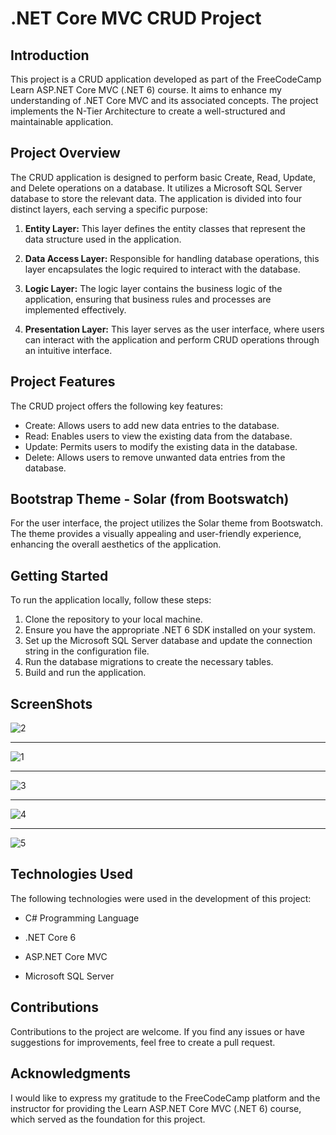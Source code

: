 # .NET Core MVC CRUD Project

## Introduction

This project is a CRUD application developed as part of the FreeCodeCamp Learn ASP.NET Core MVC (.NET 6) course. It aims to enhance my understanding of .NET Core MVC and its associated concepts. The project implements the N-Tier Architecture to create a well-structured and maintainable application.

## Project Overview

The CRUD application is designed to perform basic Create, Read, Update, and Delete operations on a database. It utilizes a Microsoft SQL Server database to store the relevant data. The application is divided into four distinct layers, each serving a specific purpose:

1. **Entity Layer:** This layer defines the entity classes that represent the data structure used in the application.

2. **Data Access Layer:** Responsible for handling database operations, this layer encapsulates the logic required to interact with the database.

3. **Logic Layer:** The logic layer contains the business logic of the application, ensuring that business rules and processes are implemented effectively.

4. **Presentation Layer:** This layer serves as the user interface, where users can interact with the application and perform CRUD operations through an intuitive interface.

## Project Features

The CRUD project offers the following key features:

- Create: Allows users to add new data entries to the database.
- Read: Enables users to view the existing data from the database.
- Update: Permits users to modify the existing data in the database.
- Delete: Allows users to remove unwanted data entries from the database.

## Bootstrap Theme - Solar (from Bootswatch)

For the user interface, the project utilizes the Solar theme from Bootswatch. The theme provides a visually appealing and user-friendly experience, enhancing the overall aesthetics of the application.


## Getting Started

To run the application locally, follow these steps:

1. Clone the repository to your local machine.
2. Ensure you have the appropriate .NET 6 SDK installed on your system.
3. Set up the Microsoft SQL Server database and update the connection string in the configuration file.
4. Run the database migrations to create the necessary tables.
5. Build and run the application.

## ScreenShots
![2](https://github.com/Olcaytp/BulkyBookWebApp-.NetCore-MVC/assets/85984966/a8af6122-0d7e-4760-9fe3-cd7e9d0c2a27)
*******************************************************************************************************************************************************************************
![1](https://github.com/Olcaytp/BulkyBookWebApp-.NetCore-MVC/assets/85984966/fc5e99f8-6167-48ae-a99a-0bbf03e67ccb)
*******************************************************************************************************************************************************************************
![3](https://github.com/Olcaytp/BulkyBookWebApp-.NetCore-MVC/assets/85984966/20471d2e-daa2-44bd-9a3b-5341e0027623)
*******************************************************************************************************************************************************************************
![4](https://github.com/Olcaytp/BulkyBookWebApp-.NetCore-MVC/assets/85984966/2e8fbab3-3871-4c87-9cf8-6de4d5132063)
*******************************************************************************************************************************************************************************
![5](https://github.com/Olcaytp/BulkyBookWebApp-.NetCore-MVC/assets/85984966/8ebc9e58-dfc3-4cb2-95b5-4a5ff2761454)


## Technologies Used

The following technologies were used in the development of this project:

- C# Programming Language

- .NET Core 6

- ASP.NET Core MVC
- Microsoft SQL Server


## Contributions

Contributions to the project are welcome. If you find any issues or have suggestions for improvements, feel free to create a pull request.

## Acknowledgments

I would like to express my gratitude to the FreeCodeCamp platform and the instructor for providing the Learn ASP.NET Core MVC (.NET 6) course, which served as the foundation for this project.
